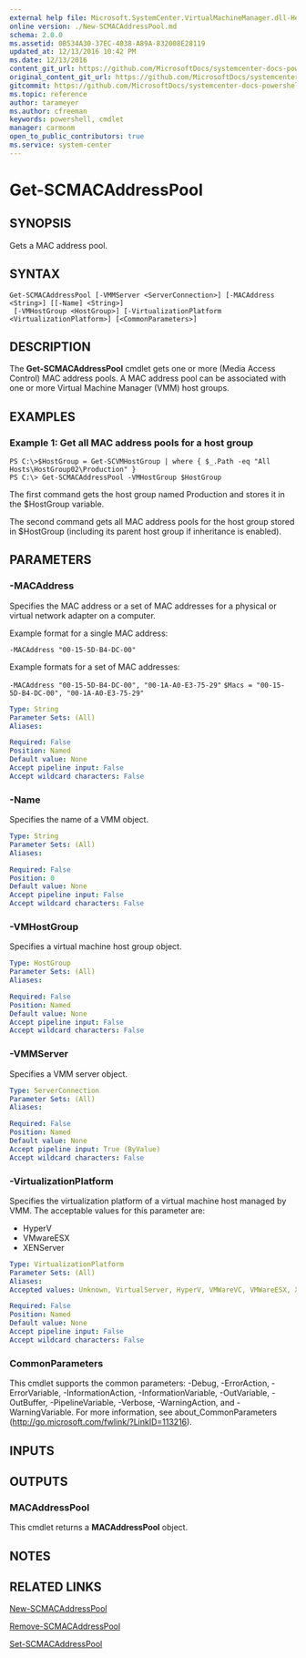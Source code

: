 ```yaml
---
external help file: Microsoft.SystemCenter.VirtualMachineManager.dll-Help.xml
online version: ./New-SCMACAddressPool.md
schema: 2.0.0
ms.assetid: 0B534A30-37EC-4038-A89A-832008E28119
updated_at: 12/13/2016 10:42 PM
ms.date: 12/13/2016
content_git_url: https://github.com/MicrosoftDocs/systemcenter-docs-powershell/blob/master/systemcenter-cmdlets/VirtualMachineManager/v1/Get-SCMACAddressPool.md
original_content_git_url: https://github.com/MicrosoftDocs/systemcenter-docs-powershell/blob/master/systemcenter-cmdlets/VirtualMachineManager/v1/Get-SCMACAddressPool.md
gitcommit: https://github.com/MicrosoftDocs/systemcenter-docs-powershell/blob/ea9507ac2178040476af5407227db8cb97701ea9/systemcenter-cmdlets/VirtualMachineManager/v1/Get-SCMACAddressPool.md
ms.topic: reference
author: tarameyer
ms.author: cfreeman
keywords: powershell, cmdlet
manager: carmonm
open_to_public_contributors: true
ms.service: system-center
---
```


# Get-SCMACAddressPool

## SYNOPSIS
Gets a MAC address pool.

## SYNTAX

```
Get-SCMACAddressPool [-VMMServer <ServerConnection>] [-MACAddress <String>] [[-Name] <String>]
 [-VMHostGroup <HostGroup>] [-VirtualizationPlatform <VirtualizationPlatform>] [<CommonParameters>]
```

## DESCRIPTION
The **Get-SCMACAddressPool** cmdlet gets one or more (Media Access Control) MAC address pools.
A MAC address pool can be associated with one or more Virtual Machine Manager (VMM) host groups.

## EXAMPLES

### Example 1: Get all MAC address pools for a host group
```
PS C:\>$HostGroup = Get-SCVMHostGroup | where { $_.Path -eq "All Hosts\HostGroup02\Production" }
PS C:\> Get-SCMACAddressPool -VMHostGroup $HostGroup
```

The first command gets the host group named Production and stores it in the $HostGroup variable.

The second command gets all MAC address pools for the host group stored in $HostGroup (including its parent host group if inheritance is enabled).

## PARAMETERS

### -MACAddress
Specifies the MAC address or a set of MAC addresses for a physical or virtual network adapter on a computer.

Example format for a single MAC address: 

`-MACAddress "00-15-5D-B4-DC-00"`

Example formats for a set of MAC addresses: 

`-MACAddress "00-15-5D-B4-DC-00", "00-1A-A0-E3-75-29"`
`$Macs = "00-15-5D-B4-DC-00", "00-1A-A0-E3-75-29"`

```yaml
Type: String
Parameter Sets: (All)
Aliases: 

Required: False
Position: Named
Default value: None
Accept pipeline input: False
Accept wildcard characters: False
```

### -Name
Specifies the name of a VMM object.

```yaml
Type: String
Parameter Sets: (All)
Aliases: 

Required: False
Position: 0
Default value: None
Accept pipeline input: False
Accept wildcard characters: False
```

### -VMHostGroup
Specifies a virtual machine host group object.

```yaml
Type: HostGroup
Parameter Sets: (All)
Aliases: 

Required: False
Position: Named
Default value: None
Accept pipeline input: False
Accept wildcard characters: False
```

### -VMMServer
Specifies a VMM server object.

```yaml
Type: ServerConnection
Parameter Sets: (All)
Aliases: 

Required: False
Position: Named
Default value: None
Accept pipeline input: True (ByValue)
Accept wildcard characters: False
```

### -VirtualizationPlatform
Specifies the virtualization platform of a virtual machine host managed by VMM.
The acceptable values for this parameter are:

- HyperV
- VMwareESX
- XENServer

```yaml
Type: VirtualizationPlatform
Parameter Sets: (All)
Aliases: 
Accepted values: Unknown, VirtualServer, HyperV, VMWareVC, VMWareESX, XENServer

Required: False
Position: Named
Default value: None
Accept pipeline input: False
Accept wildcard characters: False
```

### CommonParameters
This cmdlet supports the common parameters: -Debug, -ErrorAction, -ErrorVariable, -InformationAction, -InformationVariable, -OutVariable, -OutBuffer, -PipelineVariable, -Verbose, -WarningAction, and -WarningVariable. For more information, see about_CommonParameters (http://go.microsoft.com/fwlink/?LinkID=113216).

## INPUTS

## OUTPUTS

### MACAddressPool
This cmdlet returns a **MACAddressPool** object.

## NOTES

## RELATED LINKS

[New-SCMACAddressPool](xref:VirtualMachineManager/v1/New-SCMACAddressPool.md)

[Remove-SCMACAddressPool](xref:VirtualMachineManager/v1/Remove-SCMACAddressPool.md)

[Set-SCMACAddressPool](xref:VirtualMachineManager/v1/Set-SCMACAddressPool.md)

